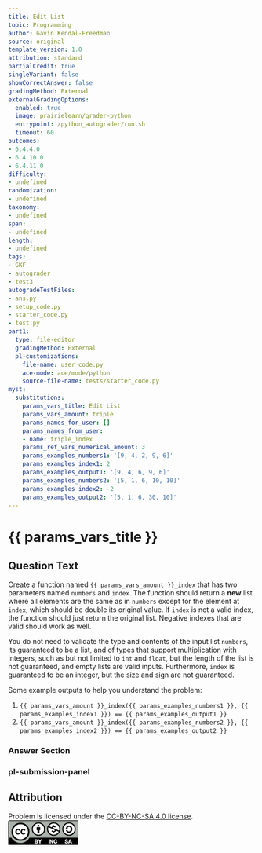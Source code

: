 ```yaml
---
title: Edit List
topic: Programming
author: Gavin Kendal-Freedman
source: original
template_version: 1.0
attribution: standard
partialCredit: true
singleVariant: false
showCorrectAnswer: false
gradingMethod: External
externalGradingOptions:
  enabled: true
  image: prairielearn/grader-python
  entrypoint: /python_autograder/run.sh
  timeout: 60
outcomes:
- 6.4.4.0
- 6.4.10.0
- 6.4.11.0
difficulty:
- undefined
randomization:
- undefined
taxonomy:
- undefined
span:
- undefined
length:
- undefined
tags:
- GKF
- autograder
- test3
autogradeTestFiles:
- ans.py
- setup_code.py
- starter_code.py
- test.py
part1:
  type: file-editor
  gradingMethod: External
  pl-customizations:
    file-name: user_code.py
    ace-mode: ace/mode/python
    source-file-name: tests/starter_code.py
myst:
  substitutions:
    params_vars_title: Edit List
    params_vars_amount: triple
    params_names_for_user: []
    params_names_from_user:
    - name: triple_index
    params_ref_vars_numerical_amount: 3
    params_examples_numbers1: '[9, 4, 2, 9, 6]'
    params_examples_index1: 2
    params_examples_output1: '[9, 4, 6, 9, 6]'
    params_examples_numbers2: '[5, 1, 6, 10, 10]'
    params_examples_index2: -2
    params_examples_output2: '[5, 1, 6, 30, 10]'
---
```

# {{ params_vars_title }}

## Question Text

Create a function named `{{ params_vars_amount }}_index` that has two parameters named `numbers` and `index`.
The function should return a **new** list where all elements are the same as in `numbers` except for the element at `index`, which should be double its original value.
If `index` is not a valid index, the function should just return the original list. Negative indexes that are valid should work as well.

You do not need to validate the type and contents of the input list `numbers`, its guaranteed to be a list, and of types that support multiplication with integers, such as but not limited to `int` and `float`, but the length of the list is not guaranteed, and empty lists are valid inputs. Furthermore, `index` is guaranteed to be an integer, but the size and sign are not guaranteed.

Some example outputs to help you understand the problem:

1. `{{ params_vars_amount }}_index({{ params_examples_numbers1 }}, {{ params_examples_index1 }}) == {{ params_examples_output1 }}`
1. `{{ params_vars_amount }}_index({{ params_examples_numbers2 }}, {{ params_examples_index2 }}) == {{ params_examples_output2 }}`

### Answer Section

### pl-submission-panel

<pl-external-grader-results></pl-external-grader-results>
<pl-file-preview></pl-file-preview>

## Attribution

Problem is licensed under the [CC-BY-NC-SA 4.0 license](https://creativecommons.org/licenses/by-nc-sa/4.0/).<br> ![The Creative Commons 4.0 license requiring attribution-BY, non-commercial-NC, and share-alike-SA license.](https://raw.githubusercontent.com/firasm/bits/master/by-nc-sa.png)